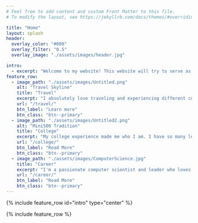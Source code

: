 ```yaml
---
# Feel free to add content and custom Front Matter to this file.
# To modify the layout, see https://jekyllrb.com/docs/themes/#overriding-theme-defaults

title: "Home"
layout: splash
header:
  overlay_color: "#000"
  overlay_filter: "0.5"
  overlay_image: "./assets/images/header.jpg"

intro: 
  - excerpt: "Welcome to my website! This website will try to serve as a space for me to record my thoughts on my travels, college career, and my projects in my career"
feature_row:
  - image_path: "./assets/images/Untitled.png"
    alt: "Travel Skyline"
    title: "Travel"
    excerpt: "I absolutely love traveling and experiencing different cultures. I also like to record my thoughts on the places  I've been and the places I want to go."
    url: "/travel/"
    btn_label: "Learn more"
    btn_class: "btn--primary"
  - image_path: "./assets/images/Untitled2.png"
    alt: "Mini500 Tradition"
    title: "College"
    excerpt: "My college experience made me who I am. I have so many lessons learned and adventures I love to share"
    url: "/college/"
    btn_label: "Read More"
    btn_class: "btn--primary"
  - image_path: "./assets/images/ComputerScience.jpg"
    title: "Career"
    excerpt: "I'm a passionate computer scientist and leader who loves technology. "
    url: "/career/"
    btn_label: "Read More"
    btn_class: "btn--primary"
---
```


{% include feature_row id="intro" type="center" %}

{% include feature_row %}